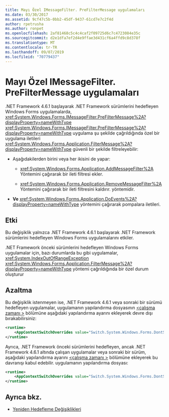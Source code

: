 ```yaml
---
title: Mayı Özel IMessageFilter. PreFilterMessage uygulamaları
ms.date: 03/30/2017
ms.assetid: 9cf47c5b-0bb2-45df-9437-61cd7e7c2f4d
author: rpetrusha
ms.author: ronpet
ms.openlocfilehash: 2af81468c5c4c4caf2f09725d6c7c4723084e35c
ms.sourcegitcommit: d2e1dfa7ef2d4e9ffae3d431cf6a4ffd9c8d378f
ms.translationtype: MT
ms.contentlocale: tr-TR
ms.lasthandoff: 09/07/2019
ms.locfileid: "70779437"
---
```

# <a name="mitigation-custom-imessagefilterprefiltermessage-implementations"></a>Mayı Özel IMessageFilter. PreFilterMessage uygulamaları

.NET Framework 4.6.1 başlayarak .NET Framework sürümlerini hedefleyen Windows Forms uygulamalarda, <xref:System.Windows.Forms.IMessageFilter.PreFilterMessage%2A?displayProperty=nameWithType> <xref:System.Windows.Forms.IMessageFilter.PreFilterMessage%2A?displayProperty=nameWithType> uygulama şu şekilde çağrıldığında özel bir uygulama iletileri <xref:System.Windows.Forms.Application.FilterMessage%2A?displayProperty=nameWithType> güvenli bir şekilde filtreleyebilir:

- Aşağıdakilerden birini veya her ikisini de yapar:

  - <xref:System.Windows.Forms.Application.AddMessageFilter%2A> Yöntemini çağırarak bir ileti filtresi ekler.

  - <xref:System.Windows.Forms.Application.RemoveMessageFilter%2A> Yöntemini çağırarak bir ileti filtresini kaldırır. yöntemidir.

- **Ve** <xref:System.Windows.Forms.Application.DoEvents%2A?displayProperty=nameWithType> yöntemini çağırarak pompalara iletileri.

## <a name="impact"></a>Etki

Bu değişiklik yalnızca .NET Framework 4.6.1 başlayarak .NET Framework sürümlerini hedefleyen Windows Forms uygulamalarını etkiler.

.NET Framework önceki sürümlerini hedefleyen Windows Forms uygulamalar için, bazı durumlarda bu gibi uygulamalar, <xref:System.IndexOutOfRangeException> <xref:System.Windows.Forms.Application.FilterMessage%2A?displayProperty=nameWithType> yöntemi çağrıldığında bir özel durum oluşturur

## <a name="mitigation"></a>Azaltma

Bu değişiklik istenmeyen ise, .NET Framework 4.6.1 veya sonraki bir sürümü hedefleyen uygulamalar, uygulamanın yapılandırma dosyasının [ \<çalışma zamanı >](../configure-apps/file-schema/runtime/runtime-element.md) bölümüne aşağıdaki yapılandırma ayarını ekleyerek devre dışı bırakabilirsiniz:

```xml
<runtime>
    <AppContextSwitchOverrides value="Switch.System.Windows.Forms.DontSupportReentrantFilterMessage=true" />
</runtime>
```

Ayrıca, .NET Framework önceki sürümlerini hedefleyen, ancak .NET Framework 4.6.1 altında çalışan uygulamalar veya sonraki bir sürüm, aşağıdaki yapılandırma ayarını [ \<çalışma zamanı >](../configure-apps/file-schema/runtime/runtime-element.md) bölümüne ekleyerek bu davranışı kabul edebilir. uygulamanın yapılandırma dosyası:

```xml
<runtime>
    <AppContextSwitchOverrides value="Switch.System.Windows.Forms.DontSupportReentrantFilterMessage=false" />
</runtime>
```

## <a name="see-also"></a>Ayrıca bkz.

- [Yeniden Hedefleme Değişiklikleri](retargeting-changes-in-the-net-framework-4-6-1.md)
